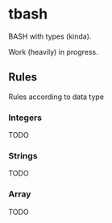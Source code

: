 # tbash

BASH with types (kinda).

Work (heavily) in progress.

## Rules

Rules according to data type

### Integers

TODO

### Strings

TODO

### Array

TODO
